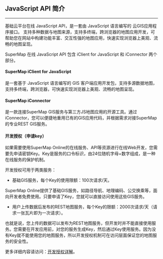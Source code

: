 ﻿## JavaScript API 简介
---
基础云平台在线 JavaScript API，是一套由 JavaScript 语言编写的 云GIS应用程序接口。 支持多种数据与地图来源，支持多终端，跨浏览器的地图应用开发，可帮助您在网站中构建功能丰富、交互性强的地图应用，快速实现浏览器上美观、流畅的地图呈现。

SuperMap 在线 JavaScript API 包含 iClient for JavaScript 和 iConnector 两个部分。

#### SuperMap iClient for JavaScript

是一套基于 JavaScript 语言编写的 GIS 客户端应用开发包，支持多源数据地图，支持多终端，跨浏览器，可快速实现浏览器上美观、流畅的地图呈现。

#### SuperMap iConnector

是一款连接SuperMap GIS服务与第三方JS地图应用的开源工具。通过iConnector，您可以便捷地重用已有的GIS应用代码，并根据需求对接SuperMap的专业REST GIS服务。

#### 开发授权（申请key）

如果需要使用SuperMap Online的在线服务、API等资源进行在线Web开发，您需要先申请密钥Key。Key是服务的口令标识，由24位随机字母+数字组成，是一种在线服务的保护机制。

开发授权可用于两类服务：

* 基础GIS服务，每个Key的使用限额：100次请求/天。

SuperMap Online提供了基础GIS服务，如路径导航、地理编码、公交换乘等，面向开发者免费使用。只要申请了Key，您就可以直接访问使用这些GIS服务。

* 用户上传数据后发布的REST地图服务，每个Key的限额：2000次请求/天（请求一张瓦片即为一次请求）。

也就是说，您上传的数据可以发布为REST地图服务，但开发时并不能直接使用服务。您需要在开发应用前，对您的服务生成Key，然后通过Key使用服务。因为没有Key就不能使用您的地图服务，所以开发授权机制可在访问层面保证您的地图服务的安全性。

更多详细内容请访问：[开发授权详解](http://blog.supermapol.com/GettingStarted/ak.html)。